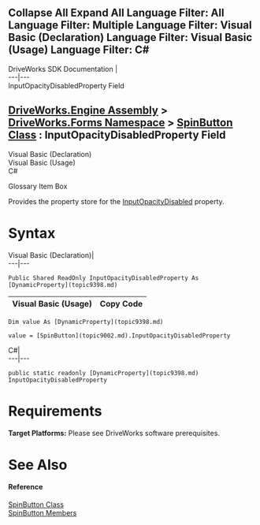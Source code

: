 Collapse All Expand All Language Filter: All  Language Filter: Multiple  Language Filter: Visual Basic (Declaration) Language Filter: Visual Basic (Usage) Language Filter: C#  
---  
DriveWorks SDK Documentation  |   
---|---  
InputOpacityDisabledProperty Field   
  
[DriveWorks.Engine Assembly](topic2156.md) > [DriveWorks.Forms Namespace](topic7266.md) > [SpinButton Class](topic9002.md) : InputOpacityDisabledProperty Field  
---  
  
Visual Basic (Declaration)    
Visual Basic (Usage)    
C# 

Glossary Item Box

Provides the property store for the [InputOpacityDisabled](topic9055.md) property. 

# Syntax

Visual Basic (Declaration)|   
---|---  
      
    
    Public Shared ReadOnly InputOpacityDisabledProperty As [DynamicProperty](topic9398.md)  
  
Visual Basic (Usage)| Copy Code  
---|---  
      
    
    Dim value As [DynamicProperty](topic9398.md)
     
    value = [SpinButton](topic9002.md).InputOpacityDisabledProperty  
  
C#|   
---|---  
      
    
    public static readonly [DynamicProperty](topic9398.md) InputOpacityDisabledProperty  
  
# Requirements

**Target Platforms:** Please see DriveWorks software prerequisites.

# See Also

#### Reference

[SpinButton Class](topic9002.md)   
[SpinButton Members](topic9003.md)


